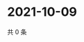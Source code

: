 # 2021-10-09

共 0 条

<!-- BEGIN WEIBO -->
<!-- 最后更新时间 Sat Oct 09 2021 01:17:40 GMT+0800 (China Standard Time) -->

<!-- END WEIBO -->

